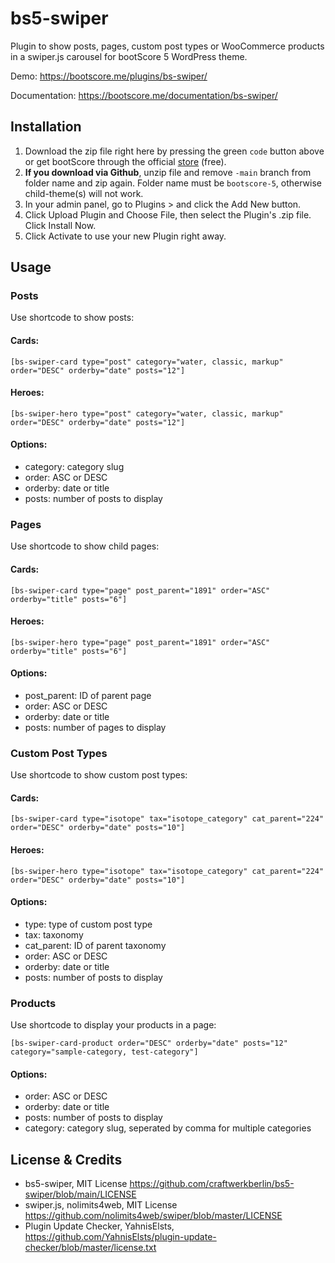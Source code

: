# bs5-swiper

Plugin to show posts, pages, custom post types or WooCommerce products in a swiper.js carousel for bootScore 5 WordPress theme.

Demo: https://bootscore.me/plugins/bs-swiper/

Documentation: https://bootscore.me/documentation/bs-swiper/

## Installation

1. Download the zip file right here by pressing the green `code` button above or get bootScore through the official [store](https://bootscore.me/shop/products/theme/bs-swiper/) (free). 
2. **If you download via Github**, unzip file and remove `-main` branch from folder name and zip again. Folder name must be `bootscore-5`, otherwise child-theme(s) will not work.
3. In your admin panel, go to Plugins > and click the Add New button.
4. Click Upload Plugin and Choose File, then select the Plugin's .zip file. Click Install Now.
5. Click Activate to use your new Plugin right away.

## Usage

### Posts

Use shortcode to show posts:

#### Cards: 

`[bs-swiper-card type="post" category="water, classic, markup" order="DESC" orderby="date" posts="12"]`


#### Heroes:

`[bs-swiper-hero type="post" category="water, classic, markup" order="DESC" orderby="date" posts="12"]`

#### Options:

- category: category slug
- order: ASC or DESC
- orderby: date or title
- posts: number of posts to display

### Pages

Use shortcode to show child pages:

#### Cards:
`[bs-swiper-card type="page" post_parent="1891" order="ASC" orderby="title" posts="6"]`

#### Heroes:
`[bs-swiper-hero type="page" post_parent="1891" order="ASC" orderby="title" posts="6"]`

#### Options:

- post_parent: ID of parent page
- order: ASC or DESC
- orderby: date or title
- posts: number of pages to display

### Custom Post Types

Use shortcode to show custom post types:

#### Cards:
`[bs-swiper-card type="isotope" tax="isotope_category" cat_parent="224" order="DESC" orderby="date" posts="10"]`

#### Heroes:
`[bs-swiper-hero type="isotope" tax="isotope_category" cat_parent="224" order="DESC" orderby="date" posts="10"]`

#### Options:

- type: type of custom post type
- tax: taxonomy
- cat_parent: ID of parent taxonomy
- order: ASC or DESC
- orderby: date or title
- posts: number of posts to display 

### Products

Use shortcode to display your products in a page:

`[bs-swiper-card-product order="DESC" orderby="date" posts="12" category="sample-category, test-category"]`

#### Options:

- order: ASC or DESC
- orderby: date or title
- posts: number of posts to display
- category: category slug, seperated by comma for multiple categories

## License & Credits

- bs5-swiper, MIT License https://github.com/craftwerkberlin/bs5-swiper/blob/main/LICENSE
- swiper.js, nolimits4web, MIT License https://github.com/nolimits4web/swiper/blob/master/LICENSE
- Plugin Update Checker, YahnisElsts, https://github.com/YahnisElsts/plugin-update-checker/blob/master/license.txt
